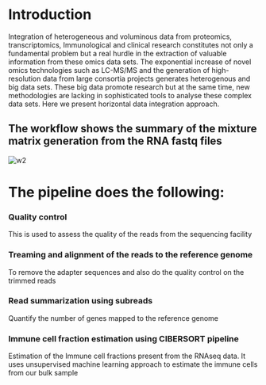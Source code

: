 # Introduction
Integration of heterogeneous and voluminous data from proteomics, transcriptomics, Immunological and clinical research constitutes not only a fundamental problem but a real hurdle in the extraction of valuable information from these omics data sets. The exponential increase of novel omics technologies such as LC-MS/MS and the generation of high-resolution data from large consortia projects generates heterogenous and big data sets. These big data promote research but at the same time, new methodologies are lacking in sophisticated tools to analyse these complex data sets. Here we present horizontal data integration approach.
## The workflow shows the summary of the mixture matrix generation from the RNA fastq files
![w2](https://user-images.githubusercontent.com/26459707/66654239-14a31080-ec3a-11e9-9e6a-83b648c7b6fd.png)
# The pipeline does the following:
### Quality control
This is used to assess the quality of the reads from the sequencing facility
### Treaming and alignment of the reads to the reference genome
To remove the adapter sequences and also do the quality control on the trimmed reads
### Read summarization using subreads
Quantify the number of genes mapped to the reference genome 
### Immune cell fraction estimation using CIBERSORT pipeline
Estimation of the Immune cell fractions present from the RNAseq data. It uses unsupervised machine learning approach to estimate the immune cells from our bulk sample

